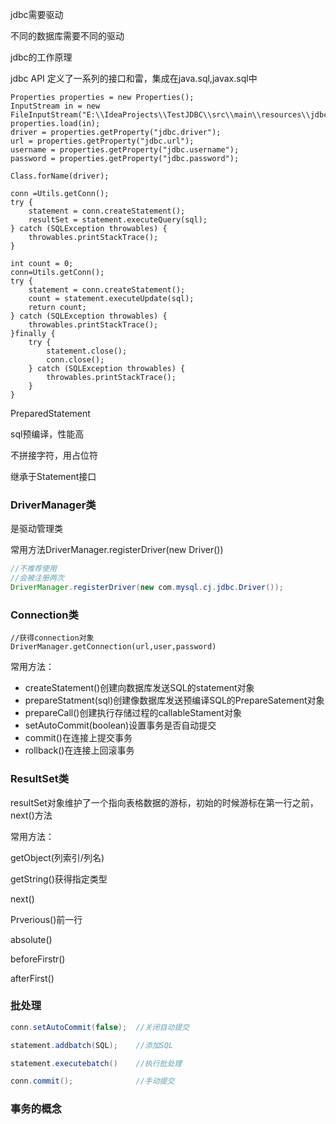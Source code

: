 jdbc需要驱动

不同的数据库需要不同的驱动

jdbc的工作原理

jdbc API 定义了一系列的接口和雷，集成在java.sql,javax.sql中

```
Properties properties = new Properties();
InputStream in = new FileInputStream("E:\\IdeaProjects\\TestJDBC\\src\\main\\resources\\jdbc.properties");
properties.load(in);
driver = properties.getProperty("jdbc.driver");
url = properties.getProperty("jdbc.url");
username = properties.getProperty("jdbc.username");
password = properties.getProperty("jdbc.password");

Class.forName(driver);
```

```
conn =Utils.getConn();
try {
    statement = conn.createStatement();
    resultSet = statement.executeQuery(sql);
} catch (SQLException throwables) {
    throwables.printStackTrace();
}
```

```
int count = 0;
conn=Utils.getConn();
try {
    statement = conn.createStatement();
    count = statement.executeUpdate(sql);
    return count;
} catch (SQLException throwables) {
    throwables.printStackTrace();
}finally {
    try {
        statement.close();
        conn.close();
    } catch (SQLException throwables) {
        throwables.printStackTrace();
    }
}
```

PreparedStatement

sql预编译，性能高

不拼接字符，用占位符

继承于Statement接口



### DriverManager类

是驱动管理类

常用方法DriverManager.registerDriver(new Driver())

```java
//不推荐使用
//会被注册两次
DriverManager.registerDriver(new com.mysql.cj.jdbc.Driver());
```

### Connection类

```
//获得connection对象
DriverManager.getConnection(url,user,password)
```

常用方法：

- createStatement()创建向数据库发送SQL的statement对象
- prepareStatment(sql)创建像数据库发送预编译SQL的PrepareSatement对象
- prepareCall()创建执行存储过程的callableStament对象
- setAutoCommit(boolean)设置事务是否自动提交
- commit()在连接上提交事务
- rollback()在连接上回滚事务

### ResultSet类

resultSet对象维护了一个指向表格数据的游标，初始的时候游标在第一行之前，next()方法

常用方法：

getObject(列索引/列名)

getString()获得指定类型

next()

Prverious()前一行

absolute()

beforeFirstr()

afterFirst()

### 批处理

```java
conn.setAutoCommit(false);	//关闭自动提交

statement.addbatch(SQL);	//添加SQL

statement.executebatch()	//执行批处理

conn.commit();				//手动提交
```

### 事务的概念

